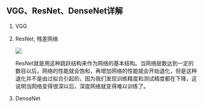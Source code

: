 ## VGG、ResNet、DenseNet详解

1. VGG

2. ResNet, 残差网络

   ![](https://img-blog.csdn.net/20161028170408320)

   ResNet就是用这种跳跃结构来作为网络的基本结构。当网络层数达到一定的数目以后，网络的性能就会饱和，再增加网络的性能就会开始退化，但是这种退化并不是由过拟合引起的，因为我们发现训练精度和测试精度都在下降，这说明当网络变得很深以后，深度网络就变得难以训练了。 

3. DenseNet

   

